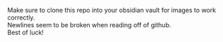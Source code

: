 Make sure to clone this repo into your obsidian vault for images to work correctly.  
Newlines seem to be broken when reading off of github.  
Best of luck!  
